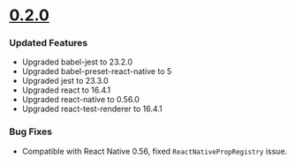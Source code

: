 # [0.2.0](https://github.com/GeekyAnts/react-native-easy-grid/releases/tag/v0.2.0)

### Updated Features

- Upgraded babel-jest to 23.2.0
- Upgraded babel-preset-react-native to 5
- Upgraded jest to 23.3.0
- Upgraded react to 16.4.1
- Upgraded react-native to 0.56.0
- Upgraded react-test-renderer to 16.4.1


### Bug Fixes

- Compatible with React Native 0.56, fixed `ReactNativePropRegistry` issue.
